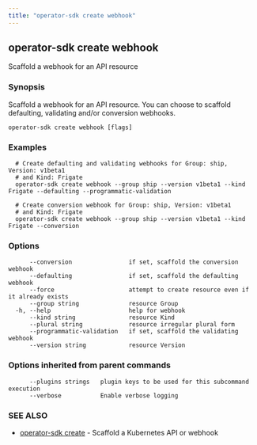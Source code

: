 ```yaml
---
title: "operator-sdk create webhook"
---
```

## operator-sdk create webhook

Scaffold a webhook for an API resource

### Synopsis

Scaffold a webhook for an API resource. You can choose to scaffold defaulting,
validating and/or conversion webhooks.


```
operator-sdk create webhook [flags]
```

### Examples

```
  # Create defaulting and validating webhooks for Group: ship, Version: v1beta1
  # and Kind: Frigate
  operator-sdk create webhook --group ship --version v1beta1 --kind Frigate --defaulting --programmatic-validation

  # Create conversion webhook for Group: ship, Version: v1beta1
  # and Kind: Frigate
  operator-sdk create webhook --group ship --version v1beta1 --kind Frigate --conversion

```

### Options

```
      --conversion                if set, scaffold the conversion webhook
      --defaulting                if set, scaffold the defaulting webhook
      --force                     attempt to create resource even if it already exists
      --group string              resource Group
  -h, --help                      help for webhook
      --kind string               resource Kind
      --plural string             resource irregular plural form
      --programmatic-validation   if set, scaffold the validating webhook
      --version string            resource Version
```

### Options inherited from parent commands

```
      --plugins strings   plugin keys to be used for this subcommand execution
      --verbose           Enable verbose logging
```

### SEE ALSO

* [operator-sdk create](../operator-sdk_create)	 - Scaffold a Kubernetes API or webhook

